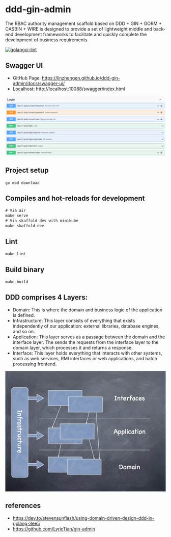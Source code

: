 # ddd-gin-admin
The RBAC authority management scaffold based on DDD + GIN + GORM + CASBIN + WIRE is designed to provide a set of lightweight middle and back-end development frameworks to facilitate and quickly complete the development of business requirements.

[![golangci-lint](https://github.com/linzhengen/ddd-gin-admin/actions/workflows/golangci-lint.yml/badge.svg)](https://github.com/linzhengen/ddd-gin-admin/actions/workflows/golangci-lint.yml)

## Swagger UI
- GitHub Page: https://linzhengen.github.io/ddd-gin-admin/docs/swagger-ui/
- Localhost: http://localhost:10088/swagger/index.html
<div align="center">
    <img src="docs/img/swagger.png">
</div>

## Project setup
```
go mod download
```
## Compiles and hot-reloads for development
```
# Via air
make serve
# Via skaffold dev with minikube
make skaffold-dev
```
## Lint
```
make lint
```
## Build binary
```
make build
```

## DDD comprises 4 Layers:
+ Domain: This is where the domain and business logic of the application is defined.
+ Infrastructure: This layer consists of everything that exists independently of our application: external libraries, database engines, and so on.
+ Application: This layer serves as a passage between the domain and the interface layer. The sends the requests from the interface layer to the domain layer, which processes it and returns a response.
+ Interface: This layer holds everything that interacts with other systems, such as web services, RMI interfaces or web applications, and batch processing frontend.
<div align="center">
    <img src="docs/img/ddd_layer.jpg">
</div>

## references
+ https://dev.to/stevensunflash/using-domain-driven-design-ddd-in-golang-3ee5
+ https://github.com/LyricTian/gin-admin
